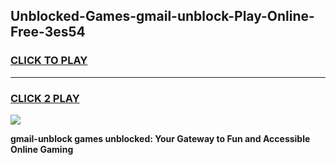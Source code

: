 
## Unblocked-Games-gmail-unblock-Play-Online-Free-3es54
<h3>
<a href="https://premium76.site?title=gmail-unblock&ref=26A">CLICK TO PLAY</a></h3>
<hr>

<h3>
<a href="https://premium76.site?title=gmail-unblock&ref=26A">CLICK 2 PLAY</a>
  
</h3>

<a href="https://premium76.site?title=gmail-unblock&ref=26A"><img src="https://clearcache.store/games.png"></a>


**gmail-unblock games unblocked: Your Gateway to Fun and Accessible Online Gaming**
